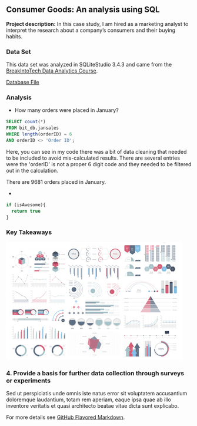 ## Consumer Goods: An analysis using SQL

**Project description:** In this case study, I am hired as a marketing analyst to interpret the research about a company’s consumers and their buying habits.

### Data Set
  This data set was analyzed in SQLiteStudio 3.4.3 and came from the [BreakIntoTech Data Analytics Course](https://howtobreakintotech.com/data-analytics-certificate-program/). 

[Database File](https://www.dropbox.com/s/cvsasmtr8syq2c2/BIT_DB?dl=0)

### Analysis

- How many orders were placed in January?

```SQL
SELECT count(*)
FROM bit_db.jansales
WHERE length(orderID) = 6 
AND orderID <> 'Order ID'; 
```
Here, you can see in my code there was a bit of data cleaning that needed to be included to avoid mis-calculated results. There are several entries were the 'orderID' is not a proper 6 digit code and they needed to be filtered out in the calculation.

There are 9681 orders placed in January.

- 

```SQL
if (isAwesome){
  return true
}
```

### Key Takeaways

<img src="images/dummy_thumbnail.jpg?raw=true"/>

### 4. Provide a basis for further data collection through surveys or experiments

Sed ut perspiciatis unde omnis iste natus error sit voluptatem accusantium doloremque laudantium, totam rem aperiam, eaque ipsa quae ab illo inventore veritatis et quasi architecto beatae vitae dicta sunt explicabo. 

For more details see [GitHub Flavored Markdown](https://guides.github.com/features/mastering-markdown/).
